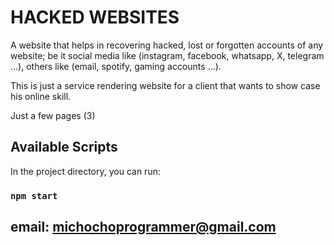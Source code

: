 # HACKED WEBSITES

A website that helps in recovering hacked, lost or forgotten accounts  of any website; be it social media like (instagram, facebook, whatsapp, X, telegram ...), others like (email, spotify, gaming accounts …).

This is just a service rendering website for a client that wants to show case his online skill.

Just a few pages (3)


## Available Scripts

In the project directory, you can run:

### `npm start`

## email: michochoprogrammer@gmail.com